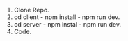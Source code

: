 1. Clone Repo.
2. cd client - npm install - npm run dev.
3. cd server - npm instal - npm run dev.
4. Code.